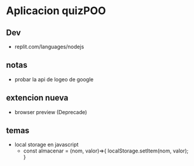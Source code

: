 # Aplicacion quizPOO

## Dev
* replit.com/languages/nodejs

## notas
* probar la api de logeo de google

## extencion nueva
* browser preview (Deprecade)

## temas
* local storage en javascript
    * const almacenar = (nom, valor)=>{
        localStorage.setItem(nom, valor);
    }